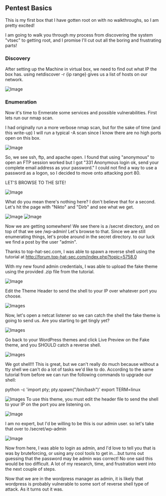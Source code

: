 ## Pentest Basics

This is my first box that I have gotten root on with no walkthroughs, so I am pretty excited!

I am going to walk you through my process from discovering the system "vtsec" to getting root, and I promise I'll cut out all the boring and frustrating parts!

### Discovery

After setting up the Machine in virtual box, we need to find out what IP the box has.
using netdiscover -r {ip range} gives us a list of hosts on our network.
  
![Image](https://github.com/mattp789/mattp789.github.io/blob/master/images/discovery.png)

### Enumeration
Now it's time to Enmerate some services and possible vulnerabilities. First lets run our nmap scan.

I had originally run a more verbose nmap scan, but for the sake of time (and this write-up) I will run a typical -A scan since I know there are no high ports open on this box.

![Image](https://github.com/mattp789/mattp789.github.io/blob/master/images/nmap.png)

So, we see ssh, ftp, and apache open. I found that using "anonymous" to open an FTP session worked but I got "331 Anonymous login ok, send your complete email address as your password." I could not find a way to use a password as a logon, so I decided to move onto attacking port 80.

LET'S BROWSE TO THE SITE!

![Image](https://github.com/mattp789/mattp789.github.io/blob/master/images/webpage.png)

What do you mean there's nothing here? I don't believe that for a second. Let's hit the page with "Nikto" and "Dirb" and see what we get.

![Image](https://github.com/mattp789/mattp789.github.io/blob/master/images/Screenshot%20from%202018-04-02%2017-54-54.png)
![Image](https://github.com/mattp789/mattp789.github.io/blob/master/images/Screenshot%20from%202018-04-02%2017-56-20.png)

Now we are getting somewhere! We see there is a /secret directory, and on top of that we see /wp-admin! Let's browse to that. Since we are still enumerating things, let's probe around in the secret directory. to our luck we find a post by the user "admin".

Thanks to top-hat-sec.com, I was able to spawn a reverse shell using the tutorial at http://forum.top-hat-sec.com/index.php?topic=5758.0

With my new found admin credentials, I was able to upload the fake theme using the provided .zip file from the tutorial. 

![Image](https://github.com/mattp789/mattp789.github.io/blob/master/images/fake_theme.png)

Edit the Theme Header to send the shell to your IP over whatever port you choose.

![Images](https://github.com/mattp789/mattp789.github.io/blob/master/images/set_theme.png)

Now, let's open a netcat listener so we can catch the shell the fake theme is going to send us. Are you starting to get tingly yet?

![Images](https://github.com/mattp789/mattp789.github.io/blob/master/images/netcat_listener.png)

Go back to your WordPress themes and click Live Preview on the Fake theme, and you SHOULD catch a reverse shell.

![Images](https://github.com/mattp789/mattp789.github.io/blob/master/images/rev_shell.png)

We got shell!!! This is great, but we can't really do much because without a tty shell we can't do a lot of tasks we'd like to do. According to the same tutorial from before we can run the following commands to upgrade our shell:

python -c 'import pty; pty.spawn("/bin/bash")'
export TERM=linux

![Images](https://github.com/mattp789/mattp789.github.io/blob/master/images/upgrade_shell.png)
To use this theme, you must edit the header file to send the shell to your IP on the port you are listening on.





![Image](https://github.com/mattp789/mattp789.github.io/blob/master/images/user.png)

I am no expert, but I'd be willing to be this is our admin user. so let's take that over to /secret/wp-admin

![Image](https://github.com/mattp789/mattp789.github.io/blob/master/images/admin.png)

Now from here, I was able to login as admin, and I'd love to tell you that is was by bruteforcing, or using any cool tools to get in....but turns out guessing that the password may be admin was correct! No one said this would be too difficult. A lot of my research, time, and frustration went into the next couple of steps.

Now that we are in the wordpress manager as admin, it is likely that wordpress is probably vulnerable to some sort of reverse shell type of attack. As it turns out it was. 

